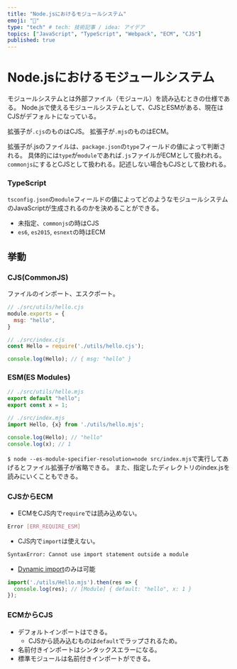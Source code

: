 ```yaml
---
title: "Node.jsにおけるモジュールシステム"
emoji: "🌟"
type: "tech" # tech: 技術記事 / idea: アイデア
topics: ["JavaScript", "TypeScript", "Webpack", "ECM", "CJS"]
published: true
---
```

# Node.jsにおけるモジュールシステム
モジュールシステムとは外部ファイル（モジュール）を読み込むときの仕様である。
Node.jsで使えるモジュールシステムとして、CJSとESMがある、現在はCJSがデフォルトになっている。

拡張子が`.cjs`のものはCJS。
拡張子が`.mjs`のものはECM。

拡張子が.jsのファイルは、`package.json`の`type`フィールドの値によって判断される。
具体的には`type`が`module`であれば`.js`ファイルがECMとして扱われる。`commonjs`にするとCJSとして扱われる。記述しない場合もCJSとして扱われる。

### TypeScript
`tsconfig.json`の`module`フィールドの値によってどのようなモジュールシステムのJavaScriptが生成されるのかを決めることができる。
- 未指定、`commonjs`の時はCJS
- `es6`, `es2015`, `esnext`の時はECM

## 挙動
### CJS(CommonJS)
ファイルのインポート、エスクポート。
```js
// ./src/utils/hello.cjs
module.exports = {
  msg: "hello",
}
```
```js
// ./src/index.cjs
const Hello = require('./utils/hello.cjs');

console.log(Hello); // { msg: "hello" }
```
### ESM(ES Modules)
```js
// ./src/utils/hello.mjs
export default "hello";
export const x = 1;
```
```js
// ./src/index.mjs
import Hello, {x} from './utils/hello.mjs';

console.log(Hello); // "hello"
console.log(x); // 1
```

`$ node --es-module-specifier-resolution=node src/index.mjs`で実行してあげるとファイル拡張子が省略できる。
また、指定したディレクトリのindex.jsを読みにいくこともできる。

### CJSからECM
- ECMをCJS内で`require`では読み込めない。
```sh
Error [ERR_REQUIRE_ESM]
```
- CJS内で`import`は使えない。
```sh
SyntaxError: Cannot use import statement outside a module
```
- [Dynamic import](https://ja.javascript.info/modules-dynamic-imports)のみは可能
```js
import('./utils/Hello.mjs').then(res => {
  console.log(res); // [Module] { default: "hello", x: 1 }
});
```
### ECMからCJS
- デフォルトインポートはできる。
  * CJSから読み込むものは`default`でラップされるため。
- 名前付きインポートはシンタックスエラーになる。
- 標準モジュールは名前付きインポートができる。
